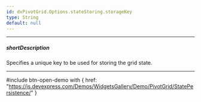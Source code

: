 ```yaml
---
id: dxPivotGrid.Options.stateStoring.storageKey
type: String
default: null
---
```

---
##### shortDescription
Specifies a unique key to be used for storing the grid state.

---
#include btn-open-demo with {
    href: "https://js.devexpress.com/Demos/WidgetsGallery/Demo/PivotGrid/StatePersistence/"
}